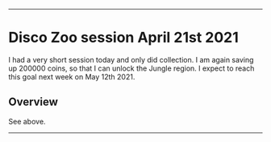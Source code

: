 
***

# Disco Zoo session April 21st 2021

I had a very short session today and only did collection. I am again saving up 200000 coins, so that I can unlock the Jungle region. I expect to reach this goal next week on May 12th 2021.

## Overview

See above.

***
